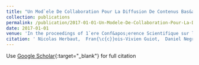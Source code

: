 ```yaml
---
title: "Un Mod`ele De Collaboration Pour La Diffusion De Contenus Bas&apos;e Sur L’utilisation De La Blockchain"
collection: publications
permalink: /publication/2017-01-01-Un-Modele-De-Collaboration-Pour-La-Diffusion-De-Contenus-Base-Sur-Lutilisation-De-La-Blockchain
date: 2017-01-01
venue: 'In the proceedings of 1`ere Conf&apos;erence Scientifique sur les Technologies de Registres Distribu&apos;es'
citation: ' Nicolas Herbaut,  Fran{\c{c}}ois-Vivien Guiot,  Daniel Negru, &quot;Un Mod`ele De Collaboration Pour La Diffusion De Contenus Bas&amp;apos;e Sur L’utilisation De La Blockchain.&quot; In the proceedings of 1`ere Conf&amp;apos;erence Scientifique sur les Technologies de Registres Distribu&amp;apos;es, 2017.'
---
```

Use [Google Scholar](https://scholar.google.com/scholar?q=Un+Mod`ele+De+Collaboration+Pour+La+Diffusion+De+Contenus+Bas&#x27;e+Sur+L’utilisation+De+La+Blockchain){:target="_blank"} for full citation